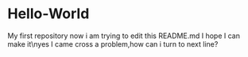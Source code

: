 # Hello-World
My first repository
now i am trying to edit this README.md 
I hope I can make it\nyes
I came cross a problem,how can i turn to next line?
